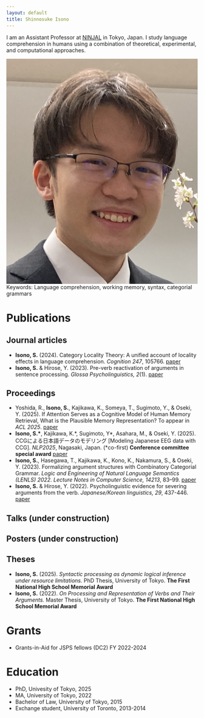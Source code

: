 ```yaml
---
layout: default
title: Shinnosuke Isono
---
```


I am an Assistant Professor at [NINJAL](https://www.ninjal.ac.jp/) in Tokyo, Japan. I study language comprehension in humans using a combination of theoretical, experimental, and computational approaches.

<img src="face.png" style="float:right">

Keywords: Language comprehension, working memory, syntax, categorial grammars

# Publications 
## Journal articles
- **Isono, S.** (2024). Category Locality Theory: A unified account of locality effects in language comprehension. _Cognition 247_, 105766. [paper](https://doi.org/10.1016/j.cognition.2024.105766)
- **Isono, S.** & Hirose, Y. (2023). Pre-verb reactivation of arguments in sentence processing. _Glossa Psycholinguistics, 2_(1). [paper](https://doi.org/10.5070/G6011180)

## Proceedings
- Yoshida, R., **Isono, S.**, Kajikawa, K., Someya, T., Sugimoto, Y., & Oseki, Y. (2025). If Attention Serves as a Cognitive Model of Human Memory Retrieval, What is the Plausible Memory Representation? To appear in _ACL 2025_. [paper](https://arxiv.org/abs/2502.11469)
- **Isono, S.\***, Kajikawa, K.\*, Sugimoto, Y\*, Asahara, M., & Oseki, Y. (2025). CCGによる日本語データのモデリング \[Modeling Japanese EEG data with CCG\]. _NLP2025_, Nagasaki, Japan. (*co-first) **Conference committee special award** [paper](https://www.anlp.jp/proceedings/annual_meeting/2025/pdf_dir/E10-2.pdf)
- **Isono, S.**, Hasegawa, T., Kajikawa, K., Kono, K., Nakamura, S., & Oseki, Y. (2023). Formalizing argument structures with Combinatory Categorial Grammar. _Logic and Engineering of Natural Language Semantics (LENLS) 2022. Lecture Notes in Computer Science, 14213_, 83–99. [paper](https://doi.org/10.1007/978-3-031-43977-3_6)
- **Isono, S.** & Hirose, Y. (2022). Psycholinguistic evidence for severing arguments from the verb. _Japanese/Korean linguistics, 29_, 437-446. [paper](https://web.stanford.edu/group/cslipublications/cslipublications/site/JKONLINE/29/CH31.pdf)

## Talks (under construction)

## Posters (under construction)

## Theses
- **Isono, S.** (2025). _Syntactic processing as dynamic logical inference under resource limitations._ PhD Thesis, University of Tokyo. **The First National High School Memorial Award**
- **Isono, S.** (2022). _On Processing and Representation of Verbs and Their Arguments._ Master Thesis, University of Tokyo. **The First National High School Memorial Award**

# Grants
- Grants-in-Aid for JSPS fellows (DC2) FY 2022-2024

# Education
- PhD, Univesity of Tokyo, 2025
- MA, University of Tokyo, 2022
- Bachelor of Law, University of Tokyo, 2015
- Exchange student, University of Toronto, 2013-2014
